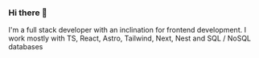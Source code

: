 ### Hi there 👋

I'm a full stack developer with an inclination for frontend development. I work mostly with TS, React, Astro, Tailwind,  Next, Nest and SQL / NoSQL databases
